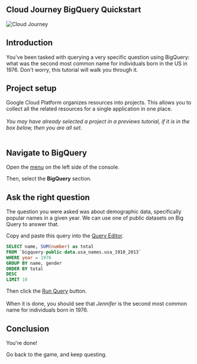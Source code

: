 ## Cloud Journey BigQuery Quickstart

![Cloud Journey](https://walkthroughs.googleusercontent.com/content/gcpquest/title.png "Cloud Journey Tutorial")

<walkthrough-tutorial-url url="https://cloud.google.com/compute/docs/gcpquest/bdintro"></walkthrough-tutorial-url>

## Introduction

<walkthrough-tutorial-duration duration="10"></walkthrough-tutorial-duration>

You've been tasked with querying a very specific question using BigQuery: what
was the second most common name for individuals born in the US in 1976. Don't
worry, this tutorial will walk you through it.

## Project setup

Google Cloud Platform organizes resources into projects. This allows you to
collect all the related resources for a single application in one place. &nbsp;
\
&nbsp; \
*You may have already selected a project in a previews tutorial, if it is in the
box below, then you are all set.* &nbsp; \
&nbsp; \
<walkthrough-project-billing-setup permissions="compute.instances.create"></walkthrough-project-billing-setup>

## Navigate to BigQuery

Open the [menu][spotlight-console-menu] on the left side of the console.

Then, select the **BigQuery** section.

<walkthrough-menu-navigation sectionId="BIGQUERY_SECTION"></walkthrough-menu-navigation>

## Ask the right question

The question you were asked was about demographic data, specifically popular
names in a given year. We can use one of public datasets on Big Query to answer
that. &nbsp; 

Copy and paste this query into the [Query Editor][spotlight-query].

```sql
SELECT name, SUM(number) as total
FROM `bigquery-public-data.usa_names.usa_1910_2013`
WHERE year = 1976
GROUP BY name, gender
ORDER BY total
DESC
LIMIT 10
```

Then click the [Run Query][spotlight-run] button. &nbsp; \
&nbsp; \
When it is done, you should see that *Jennifer* is the second most common name
for individuals born in 1976.

## Conclusion

<walkthrough-conclusion-trophy></walkthrough-conclusion-trophy>

You're done!

Go back to the game, and keep questing.

[pricing]: https://cloud.google.com/compute/#compute-engine-pricing
[spotlight-create-instance]: walkthrough://spotlight-pointer?=gce-zero-new-vm,gce-vm-list-new
[spotlight-instance-name]: walkthrough://spotlight-pointer?spotlightId=gce-vm-add-name
[spotlight-instance-zone]: walkthrough://spotlight-pointer?spotlightId=gce-vm-add-zone-select
[spotlight-boot-disk]: walkthrough://spotlight-pointer?cssSelector=vm-set-boot-disk
[spotlight-firewall]: walkthrough://spotlight-pointer?spotlightId=gce-vm-add-firewall
[spotlight-vm-list]: walkthrough://spotlight-pointer?cssSelector=.p6n-checkboxed-table
[spotlight-control-panel]: walkthrough://spotlight-pointer?cssSelector=#p6n-action-bar-container-main
[spotlight-ssh-buttons]: walkthrough://spotlight-pointer?cssSelector=gce-connect-to-instance
[spotlight-notification-menu]: walkthrough://spotlight-pointer?cssSelector=.p6n-notification-dropdown,.cfc-icon-notifications
[spotlight-console-menu]: walkthrough://spotlight-pointer?spotlightId=console-nav-menu
[spotlight-open-devshell]: walkthrough://spotlight-pointer?spotlightId=devshell-activate-button
[spotlight-machine-type]: walkthrough://spotlight-pointer?spotlightId=gce-add-machine-type-select
[spotlight-submit-create]: walkthrough://spotlight-pointer?spotlightId=gce-submit
[spotlight-external-ip]: walkthrough://spotlight-pointer?cssSelector=.p6n-external-link
[spotlight-instance-checkbox]: walkthrough://spotlight-pointer?cssSelector=.p6n-checkbox-form-label
[spotlight-delete-button]: walkthrough://spotlight-pointer?cssSelector=.p6n-icon-delete
[spotlight-machine-type]: walkthrough://spotlight-pointer?spotlightId=gce-add-machine-type
[spotlight-query]: walkthrough://spotlight-pointer?cssSelector=.p6n-code-mirror-editor
[spotlight-run]: walkthrough://spotlight-pointer?cssSelector=.p6n-split-button

